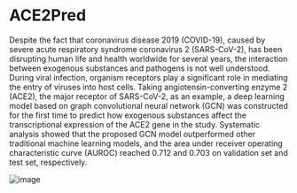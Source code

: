# ACE2Pred

Despite the fact that coronavirus disease 2019 (COVID-19), caused by severe acute respiratory syndrome coronavirus 2 (SARS-CoV-2), has been disrupting human life and health worldwide for several years, the interaction between exogenous substances and pathogens is not well understood. During viral infection, organism receptors play a significant role in mediating the entry of viruses into host cells. Taking angiotensin-converting enzyme 2 (ACE2), the major receptor of SARS-CoV-2, as an example, a deep learning model based on graph convolutional neural network (GCN) was constructed for the first time to predict how exogenous substances affect the transcriptional expression of the ACE2 gene in the study. Systematic analysis showed that the proposed GCN model outperformed other traditional machine learning models, and the area under receiver operating characteristic curve (AUROC) reached 0.712 and 0.703 on validation set and test set, respectively.

![image](https://user-images.githubusercontent.com/1555415/190975746-b3980b30-4be1-4f14-9576-503cd0ba1546.png)


